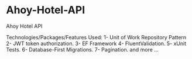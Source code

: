 # Ahoy-Hotel-API
Ahoy Hotel API

Technologies/Packages/Features Used: 
1- Unit of Work Repository Pattern
2- JWT token authorization.
3- EF Framework
4- FluentValidation.
5- xUnit Tests.
6- Database-First Migrations.
7- Pagination.
and more ...
